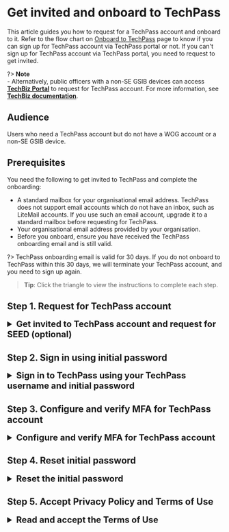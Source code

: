# Get invited and onboard to TechPass

This article guides you how to request for a TechPass account and onboard to it. Refer to the flow chart on [Onboard to TechPass](onboard-to-techpass) page to know if you can sign up for TechPass account via TechPass portal or not. If you can't sign up for TechPass account via TechPass portal, you need to request to get invited.  

?> **Note**<br>- Alternatively, public officers with a non-SE GSIB devices can access [**TechBiz Portal**](https://portal.techbiz.suite.gov.sg) to request for TechPass account. For more information, see [**TechBiz documentation**](https://docs.developer.tech.gov.sg/docs/techbiz-documentation/).

<!--
This article guides vendors to do the following:
- [Request for TechPass account and SEED provisioning](#step-1-request-for-techpass-account-and-seed-provisioning).
- [Sign in to TechPass using initial password](#step-2-sign-in-using-initial-password).
- [Configure and verify MFA for vendor TechPass account](#step-3-configure-and-verify-mfa-for-techpass-account)
- [Reset initial password](#step-4-reset-initial-password).

-->

## Audience

Users who need a TechPass account but do not have a WOG account or a non-SE GSIB device.

## Prerequisites

You need the following to get invited to TechPass and complete the onboarding:

- A standard mailbox for your organisational email address. TechPass does not support email accounts which do not have an inbox, such as LiteMail accounts. If you use such an email account, upgrade it to a standard mailbox before requesting for TechPass.
- Your organisational email address provided by your organisation. 
- Before you onboard, ensure you have received the TechPass onboarding email and is still valid.

?> TechPass onboarding email is valid for 30 days. If you do not onboard to TechPass within this 30 days, we will terminate your TechPass account, and you need to sign up again.


> **Tip**: Click the triangle to view the instructions to complete each step.

## Step 1. Request for TechPass account

<details><summary style="font-size:20px;font-weight:bold">Get invited to TechPass account and request for SEED (optional)</summary>

1. Contact your project manager or the reporting officer to request for TechPass account and SEED provisioning(optional).

!> You need SEED provisioning to access SGTS and GCC 2.0 resources via an Internet Device.

2. Provide the required details in this request such as your organisational email address, mobile phone number and project name.

   Project manager or the reporting officer contacts the sponsoring agency or the tenant admin to invite you to TechPass.

<!--3. If you are requesting for SEED provisioning, provide the details of your Internet Device.

Your project manager or reporting officer will work with the sponsoring government agency to provide the requested services.
-->

> **Additional information**:
  >
  > **When you are invited to TechPass**
  >- A TechPass account is provisioned for you and is in pending state.
  >- We'll send the TechPass onboarding email to activate the account.
  
  >
  > **If SEED provisioning is approved**:
  >- We'll send the SEED onboarding email within the next three business days.
  >- This email is valid only for 30 days.
  >- Ensure that you have activated your TechPass account before proceeding to onboard your Internet Device to SEED .
  >- If your SEED onboarding email has expired, you need to request again.

 
</details>

## Step 2. Sign in using initial password

<details> <summary style="font-size:20px;font-weight:bold">Sign in to TechPass using your TechPass username and initial password</summary>

 1. Go to the required Docs portal environment and click **Login**.

    - [Docs portal - staging environment](https://stg.docs.developer.tech.gov.sg/)
    - [Docs portal - production environment](https://docs.developer.tech.gov.sg/)

  2. Enter your TechPass username and click **Next**.

    <kbd>![vendor-sign-in-1](assets/support/Vendor_email.png)</kbd>

  3. Enter the initial password and click **Sign in**.

    <kbd>![vendor-initial-pwd](assets/support/vendor-initial-password.png)</kbd>

  4. Click **Next** to configure MFA for your TechPass account. 

   <kbd>![proceed-to-mfa-setup](assets/support/more-info-required.png ':size=500')</kbd>

  </details>

## Step 3. Configure and verify MFA for TechPass account

<details> <summary style="font-size:20px;font-weight:bold"> Configure and verify MFA for TechPass account</summary>

  1. Install Microsoft Authenticator on your mobile device.
  
  2. Click **Next** on your computer. 

    <kbd>![vendor-mfa-1](assets/support/vendor-mfa-1-new.png)</kbd>

  > **Note**
  > You may install any authenticator. However, as we recommend Microsoft authenticator, this document guides you to configure TechPass MFA using that.

  3. On your mobile device, open Microsoft **Authenticator** and select **+ Add account** > **Work or School account**.
  4. Select **Scan a QR code**.
  5. Go back to your computer and click **Next**.

  <kbd>![vendor-mfa-2](assets/support/vendor-mfa-2-new.png)</kbd>

  6. Scan the QR code on your computer screen and click **Next**. 
  
  Your TechPass account gets activated and is now linked to the authenticator app.
    <kbd>![vendor-scan-qr-code](assets/support/vendor-mfa-3-new.png)</kbd>     
  
  A number is shown on your browser.

   <kbd>![number-mfa](assets/images/onboarding/po-non-se/number-mfa.png)</kbd>
  
  7. On the Authenticator app, enter the number shown, and select **Yes** to authenticate your sign-in. 
   
   <kbd>![vendor-confirmed-mfa](assets/support/vendor-mfa-5-new.png)</kbd>

  8. On your computer, click **Next**.
  9. Choose the country code, enter your mobile phone number and click **Next**.
  
  <kbd>![vendor-mfa-6](assets/support/vendor-mfa-6-new.png)</kbd>

  You will receive a six-digit code on this phone number. 

  10. Enter the six-digit code and click **Next**.

  <kbd>![vendor-mfa-7](assets/support/vendor-mfa-7-new.png)</kbd>

  Now your mobile phone is registered successfully to this account.

  11. Click **Next**.

  <kbd>![vendor-mfa-8](assets/support/vendor-mfa-8-new.png)</kbd>  

  11. When you see a success message, click **Done**.

  <kbd>![vendor-mfa-9](assets/support/vendor-mfa-9-new.png)</kbd>

  Now you will be prompted to reset your initial password.
</details>

## Step 4. Reset initial password

<details> <summary style="font-size:20px;font-weight:bold"> Reset the initial password</summary>

  1. Enter your **initial password**, **new password** and retype the new password to confirm.  

  2. Click **Sign in** to proceed to accept the Terms of Use.

  <kbd>![vendor-mfa-9](assets/support/vendor-update-initial-password.png)</kbd>
</details>

## Step 5. Accept Privacy Policy and Terms of Use

<details><summary style="font-size:20px;font-weight:bold"> Read and accept the Terms of Use</summary>

  1. Read the **Privacy Policy** and click **Accept**.
  2. Read the **Terms of Use** and click **Accept**.
  3. If SEED has been provisioned to you, read the **MDM AUP Policy** and click **Accept**.

  You have now successfully onboarded to your TechPass account. If you need to onboard your Internet Device to SEED, you can proceed now.

?> Refer to [Prerequisites for onboarding your device to SEED](https://docs.developer.tech.gov.sg/docs/security-suite-for-engineering-endpoint-devices/#/prerequisites-for-onboarding) before proceeding to onboard your Internet Device to SEED.

</details>


<!--
>- It becomes activated when you [sign in to TechPass using initial password](#step-2-sign-in-using-initial-password),[configure and verify MFA for TechPass account](#step-3-configure-and-verify-mfa-for-techpass-account)and [Reset initial password](#step-4-reset-initial-password).

> **Note**
>- TechPass username is sent to the email address you specified while requesting for TechPass.
>- Initial password is sent to the mobile phone number you specified while requesting for TechPass.

<kbd>![log-in-with-techpass](assets/images/access-sgts-services-using-techpass/first.png)</kbd>



<kbd>![techpass-view-privacy-policy](assets/images/onboarding/po-non-se/techpass-view-privacy-policy.png)</kbd>
<kbd>![accept-terms-of-use](assets/images/onboarding/po-non-se/accept-terms-of-use.png)</kbd>

<kbd>![accept-techpass-privacy-policy](assets/images/onboarding/po-non-se/accept-techpass-privacy-policy.png)</kbd>

<kbd>![mdm-acceptable-use-policy](assets/images/onboarding/po-non-se/mdm-aup-1.png)</kbd>

<kbd>![mdm-acceptable-use-policy](assets/images/onboarding/po-non-se/accept-mdm-aup.png)</kbd>

-->